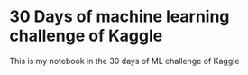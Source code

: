 # 30 Days of machine learning challenge of Kaggle
This is my notebook in the 30 days of ML challenge of Kaggle
